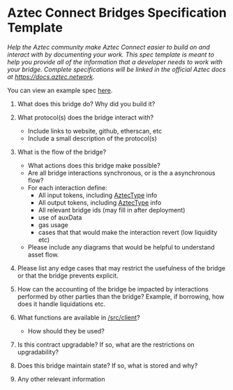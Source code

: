 # Aztec Connect Bridges Specification Template

_Help the Aztec community make Aztec Connect easier to build on and interact with by documenting your work.
This spec template is meant to help you provide all of the information that a developer needs to work with your bridge.
Complete specifications will be linked in the official Aztec docs at https://docs.aztec.network._

You can view an example spec [here](#add-link).

1. What does this bridge do? Why did you build it?
2. What protocol(s) does the bridge interact with?

   - Include links to website, github, etherscan, etc
   - Include a small description of the protocol(s)

3. What is the flow of the bridge?

   - What actions does this bridge make possible?
   - Are all bridge interactions synchronous, or is the a asynchronous flow?
   - For each interaction define:
     - All input tokens, including [AztecType](https://github.com/AztecProtocol/aztec-connect-bridges/blob/master/src/aztec/libraries/AztecTypes.sol) info
     - All output tokens, including [AztecType](https://github.com/AztecProtocol/aztec-connect-bridges/blob/master/src/aztec/libraries/AztecTypes.sol) info
     - All relevant bridge ids (may fill in after deployment)
     - use of auxData
     - gas usage
     - cases that that would make the interaction revert (low liquidity etc)
   - Please include any diagrams that would be helpful to understand asset flow.

4. Please list any edge cases that may restrict the usefulness of the bridge or that the bridge prevents explicit.

5. How can the accounting of the bridge be impacted by interactions performed by other parties than the bridge? Example, if borrowing, how does it handle liquidations etc.

6. What functions are available in [/src/client](./client)?

   - How should they be used?

7. Is this contract upgradable? If so, what are the restrictions on upgradability?

8. Does this bridge maintain state? If so, what is stored and why?

9. Any other relevant information
